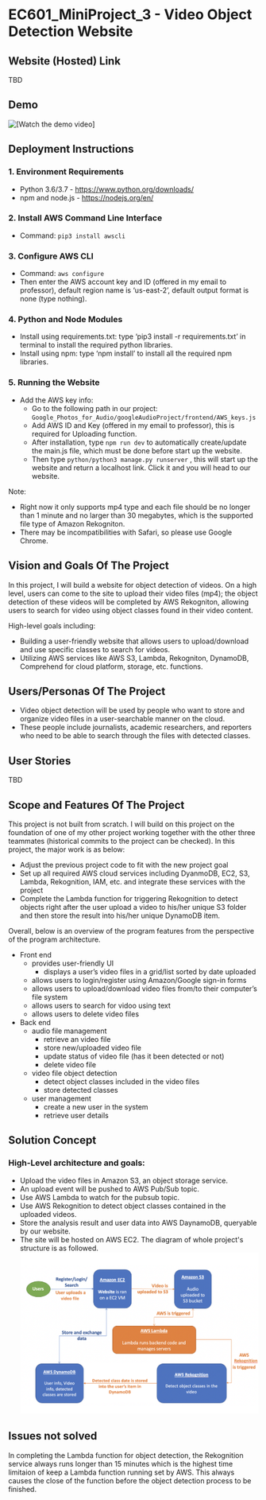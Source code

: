 # EC601_MiniProject_3 - Video Object Detection Website

## Website (Hosted) Link
TBD

## Demo
![[Watch the demo video]](https://youtu.be/zKVONcwYjqY)

## Deployment Instructions
### 1. Environment Requirements
- Python 3.6/3.7 - https://www.python.org/downloads/
- npm and node.js - https://nodejs.org/en/

### 2. Install AWS Command Line Interface
- Command: `pip3 install awscli`

### 3. Configure AWS CLI
- Command: `aws configure`  
- Then enter the AWS account key and ID (offered in my email to professor), default region name is ‘us-east-2’, default output format is none (type nothing).

### 4. Python and Node Modules
- Install using requirements.txt: type ‘pip3 install -r requirements.txt’ in terminal to install the required python libraries.
- Install using npm: type ‘npm install’ to install all the required npm libraries.

### 5. Running the Website
- Add the AWS key info:  
  - Go to the following path in our project: `Google_Photos_for_Audio/googleAudioProject/frontend/AWS_keys.js`
  - Add AWS ID and Key (offered in my email to professor), this is required for Uploading function.
  - After installation, type `npm run dev` to automatically create/update the main.js file, which must be done before start up the website.
  - Then type `python/python3 manage.py runserver` , this will start up the website and return a localhost link. Click it and you will head to our website.

Note:
- Right now it only supports mp4 type and each file should be no longer than 1 minute and no larger than 30 megabytes, which is the supported file type of Amazon Rekogniton.
- There may be incompatibilities with Safari, so please use Google Chrome.

## Vision and Goals Of The Project
In this project, I will build a website for object detection of videos. On a high level, users can come to the site to upload their video files (mp4); the object detection of these videos will be completed by AWS Rekogniton, allowing users to search for video using object classes found in their video content.

High-level goals including:
* Building a user-friendly website that allows users to upload/download and use specific classes to search for videos.
* Utilizing AWS services like AWS S3, Lambda, Rekogniton, DynamoDB, Comprehend for cloud platform, storage, etc. functions.

## Users/Personas Of The Project
* Video object detection will be used by people who want to store and organize video files in a user-searchable manner on the cloud. 
* These people include journalists, academic researchers, and reporters who need to be able to search through the files with detected classes.

## User Stories
TBD

## Scope and Features Of The Project
This project is not built from scratch. I will build on this project on the foundation of one of my other project working together with the other three teammates (historical commits to the project can be checked). In this project, the major work is as below:
- Adjust the previous project code to fit with the new project goal
- Set up all required AWS cloud services including DyanmoDB, EC2, S3, Lambda, Rekognition, IAM, etc. and integrate these services with the project
- Complete the Lambda function for triggering Rekognition to detect objects right after the user upload a video to his/her unique S3 folder and then store the result into his/her unique DynamoDB item.

Overall, below is an overview of the program features from the perspective of the program architecture.

- Front end
  - provides user-friendly UI
    - displays a user’s video files in a grid/list sorted by date uploaded
  - allows users to login/register using Amazon/Google sign-in forms
  - allows users to upload/download video files from/to their computer’s file system
  - allows users to search for vidoo using text
  - allows users to delete video files
- Back end
  - audio file management
    - retrieve an video file
    - store new/uploaded video file
    - update status of video file (has it been detected or not)
    - delete video file
  - video file object detection
    - detect object classes included in the video files
    - store detected classes
  - user management
    - create a new user in the system
    - retrieve user details
    
## Solution Concept
### High-Level architecture and goals:
* Upload the video files in Amazon S3, an object storage service.
* An upload event will be pushed to AWS Pub/Sub topic.
* Use AWS Lambda to watch for the pubsub topic.
* Use AWS Rekognition to detect object classes contained in the uploaded videos.
* Store the analysis result and user data into AWS DaynamoDB, queryable by our website.
* The site will be hosted on AWS EC2.
The diagram of whole project's structure is as followed.
![Image text](https://github.com/MengtingSong/EC601_MiniProject_3/blob/master/project_architecture.png)

## Issues not solved
In completing the Lambda function for object detection, the Rekognition service always runs longer than 15 minutes which is the highest time limitaion of keep a Lambda function running set by AWS. This always causes the close of the function before the object detection process to be finished.


